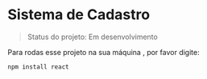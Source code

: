 # Sistema de Cadastro

> Status do projeto: Em desenvolvimento

Para rodas esse projeto na sua máquina , por favor digite:

```
npm install react

```
